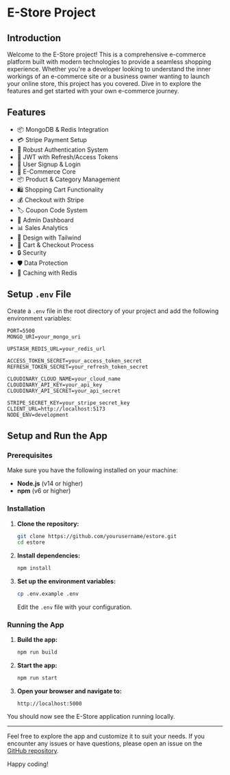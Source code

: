 # E-Store Project

## Introduction

Welcome to the E-Store project! This is a comprehensive e-commerce platform built with modern technologies to provide a seamless shopping experience. Whether you're a developer looking to understand the inner workings of an e-commerce site or a business owner wanting to launch your online store, this project has you covered. Dive in to explore the features and get started with your own e-commerce journey.

## Features

- 📦 MongoDB & Redis Integration
- 💳 Stripe Payment Setup
- 🔐 Robust Authentication System
- 🔑 JWT with Refresh/Access Tokens
- 📝 User Signup & Login
- 🛒 E-Commerce Core
- 📦 Product & Category Management
- 🛍️ Shopping Cart Functionality
- 💰 Checkout with Stripe
- 🏷️ Coupon Code System
- 👑 Admin Dashboard
- 📊 Sales Analytics
- 🎨 Design with Tailwind
- 🛒 Cart & Checkout Process
- 🔒 Security
- 🛡️ Data Protection
- 🚀 Caching with Redis

## Setup `.env` File

Create a `.env` file in the root directory of your project and add the following environment variables:

```env
PORT=5500
MONGO_URI=your_mongo_uri

UPSTASH_REDIS_URL=your_redis_url

ACCESS_TOKEN_SECRET=your_access_token_secret
REFRESH_TOKEN_SECRET=your_refresh_token_secret

CLOUDINARY_CLOUD_NAME=your_cloud_name
CLOUDINARY_API_KEY=your_api_key
CLOUDINARY_API_SECRET=your_api_secret

STRIPE_SECRET_KEY=your_stripe_secret_key
CLIENT_URL=http://localhost:5173
NODE_ENV=development
```

## Setup and Run the App

### Prerequisites

Make sure you have the following installed on your machine:

- **Node.js** (v14 or higher)
- **npm** (v6 or higher)

### Installation

1. **Clone the repository:**

   ```sh
   git clone https://github.com/yourusername/estore.git
   cd estore
   ```

2. **Install dependencies:**

   ```sh
   npm install
   ```

3. **Set up the environment variables:**

   ```sh
   cp .env.example .env
   ```

   Edit the `.env` file with your configuration.

### Running the App

1. **Build the app:**

   ```sh
   npm run build
   ```

2. **Start the app:**

   ```sh
   npm run start
   ```

3. **Open your browser and navigate to:**

   ```
   http://localhost:5000
   ```

You should now see the E-Store application running locally.

---

Feel free to explore the app and customize it to suit your needs. If you encounter any issues or have questions, please open an issue on the [GitHub repository](https://github.com/yourusername/estore).

Happy coding!

